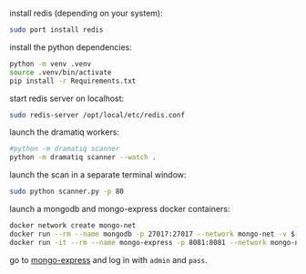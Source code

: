 
install redis (depending on your system):
```bash
sudo port install redis
```
install the python dependencies:
```bash
python -m venv .venv
source .venv/bin/activate
pip install -r Requirements.txt
```


start redis server on localhost:
```bash
sudo redis-server /opt/local/etc/redis.conf
```

launch the dramatiq workers:
```bash
#python -m dramatiq scanner
python -m dramatiq scanner --watch .
```

launch the scan in a separate terminal window:
```bash
sudo python scanner.py -p 80
```

launch a mongodb and mongo-express docker containers:
```bash
docker network create mongo-net
docker run --rm --name mongodb -p 27017:27017 --network mongo-net -v $(pwd)/databases:/data/db -d mongo
docker run -it --rm --name mongo-express -p 8081:8081 --network mongo-net -e ME_CONFIG_MONGODB_URL="mongodb://mongodb:27017" mongo-express
```

go to [mongo-express](http://127.0.0.1:8081) and log in with `admin` and `pass`.